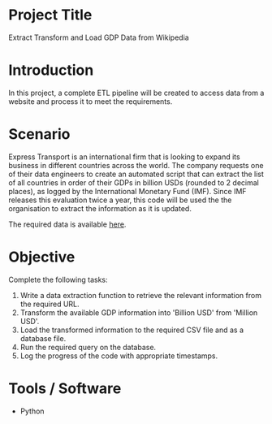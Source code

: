 # Project Title
Extract Transform and Load GDP Data from Wikipedia

# Introduction
In this project, a complete ETL pipeline will be created to access data from a website and process it to meet the requirements.

# Scenario
Express Transport is an international firm that is looking to expand its business in different countries across the world. The company requests one of their data engineers to create an automated script that can extract the list of all countries in order of their GDPs in billion USDs (rounded to 2 decimal places), as logged by the International Monetary Fund (IMF). Since IMF releases this evaluation twice a year, this code will be used the the organisation to extract the information as it is updated.

The required data is available [here](https://web.archive.org/web/20230902185326/https://en.wikipedia.org/wiki/List_of_countries_by_GDP_%28nominal%29).

# Objective
Complete the following tasks:

1. Write a data extraction function to retrieve the relevant information from the required URL.
2. Transform the available GDP information into 'Billion USD' from 'Million USD'.
3. Load the transformed information to the required CSV file and as a database file.
4. Run the required query on the database.
5. Log the progress of the code with appropriate timestamps.

# Tools / Software
- Python
